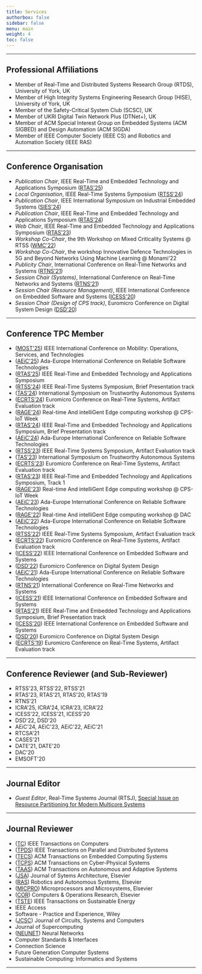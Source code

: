```yaml
---
title: Services
authorbox: false
sidebar: false
menu: main
weight: 4
toc: false
---
```


---

## Professional Affiliations

- Member of Real-Time and Distributed Systems Research Group (RTDS), University of York, UK
- Member of High Integrity Systems Engineering Research Group (HISE), University of York, UK
- Member of the Safety-Critical System Club (SCSC), UK
- Member of UKRI Digital Twin Network Plus (DTNet+), UK
- Member of ACM Special Interest Group on Embedded Systems (ACM SIGBED) and Design Automation (ACM SIGDA)
- Member of IEEE Computer Society (IEEE CS) and Robotics and Automation Society (IEEE RAS)

---

## Conference Organisation

- *Publication Chair*, IEEE Real-Time and Embedded Technology and Applications Symposium (<u>RTAS'25</u>)
- *Local Organisation*, IEEE Real-Time Systems Symposium (<u>RTSS'24</u>)
- *Publication Chair*, IEEE International Symposium on Industrial Embedded Systems (<u>SIES'24</u>)
- *Publication Chair*, IEEE Real-Time and Embedded Technology and Applications Symposium (<u>RTAS'24</u>)
- *Web Chair*, IEEE Real-Time and Embedded Technology and Applications Symposium (<u>RTAS'23</u>)
- *Workshop Co-Chair*, the 9th Workshop on Mixed Criticality Systems @ RTSS (<u>WMC'22</u>)
- *Workshop Co-Chair*, the workshop Innovative Defence Technologies in 5G and Beyond Networks Using Machine Learning @ Monami'22
- *Publicity Chair*, International Conference on Real-Time Networks and Systems (<u>RTNS'21</u>)
- *Session Chair (Systems)*, International Conference on Real-Time Networks and Systems (<u>RTNS'21</u>)
- *Session Chair (Resource Management)*, IEEE International Conference on Embedded Software and Systems (<u>ICESS'20</u>)
- *Session Chair (Design of CPS track)*, Euromicro Conference on Digital System Design (<u>DSD'20</u>)

---

## Conference TPC Member

- (<u>MOST'25</u>) IEEE International Conference on Mobility: Operations, Services, and Technologies
- (<u>AEiC'25</u>) Ada-Europe International Conference on Reliable Software Technologies
- (<u>RTAS'25</u>) IEEE Real-Time and Embedded Technology and Applications Symposium
- (<u>RTSS'24</u>) IEEE Real-Time Systems Symposium, Brief Presentation track
- (<u>TAS'24</u>) International Symposium on Trustworthy Autonomous Systems
- (<u>ECRTS'24</u>) Euromicro Conference on Real-Time Systems, Artifact Evaluation track
- (<u>RAGE'24</u>) Real-time And intelliGent Edge computing workshop @ CPS-IoT Week
- (<u>RTAS'24</u>) IEEE Real-Time and Embedded Technology and Applications Symposium, Brief Presentation track
- (<u>AEiC'24</u>) Ada-Europe International Conference on Reliable Software Technologies
- (<u>RTSS'23</u>) IEEE Real-Time Systems Symposium, Artifact Evaluation track
- (<u>TAS'23</u>) International Symposium on Trustworthy Autonomous Systems
- (<u>ECRTS'23</u>) Euromicro Conference on Real-Time Systems, Artifact Evaluation track
- (<u>RTAS'23</u>) IEEE Real-Time and Embedded Technology and Applications Symposium, Track 1
- (<u>RAGE'23</u>) Real-time And intelliGent Edge computing workshop @ CPS-IoT Week
- (<u>AEiC'23</u>) Ada-Europe International Conference on Reliable Software Technologies  
- (<u>RAGE'22</u>) Real-time And intelliGent Edge computing workshop @ DAC
- (<u>AEiC'22</u>) Ada-Europe International Conference on Reliable Software Technologies  
- (<u>RTSS'22</u>) IEEE Real-Time Systems Symposium, Artifact Evaluation track
- (<u>ECRTS'22</u>) Euromicro Conference on Real-Time Systems, Artifact Evaluation track
- (<u>ICESS'22</u>) IEEE International Conference on Embedded Software and Systems
- (<u>DSD'22</u>) Euromicro Conference on Digital System Design
- (<u>AEiC'21</u>) Ada-Europe International Conference on Reliable Software Technologies
- (<u>RTNS'21</u>) International Conference on Real-Time Networks and Systems
- (<u>ICESS'21</u>) IEEE International Conference on Embedded Software and Systems
- (<u>RTAS'21</u>) IEEE Real-Time and Embedded Technology and Applications Symposium, Brief Presentation track
- (<u>ICESS'20</u>) IEEE International Conference on Embedded Software and Systems
- (<u>DSD'20</u>) Euromicro Conference on Digital System Design
- (<u>ECRTS'19</u>) Euromicro Conference on Real-Time Systems, Artifact Evaluation track

---

## Conference Reviewer (and Sub-Reviewer)

- RTSS'23, RTSS'22, RTSS'21
- RTAS'23, RTAS'21, RTAS'20, RTAS'19
- RTNS'21
- ICRA'25, ICRA'24, ICRA'23, ICRA'22
- ICESS'22, ICESS'21, ICESS'20
- DSD'22, DSD'20
- AEiC'24, AEiC'23, AEiC'22, AEiC'21
- RTCSA'21
- CASES'21
- DATE'21, DATE'20
- DAC'20
- EMSOFT'20

---

## Journal Editor

- *Guest Editor*, Real-Time Systems Journal (RTSJ), [Special Issue on Resource Partitioning for Modern Multicore Systems](https://link.springer.com/journal/11241/volumes-and-issues/60-3)

---

## Journal Reviewer

- (<u>TC</u>) IEEE Transactions on Computers
- (<u>TPDS</u>) IEEE Transactions on Parallel and Distributed Systems
- (<u>TECS</u>) ACM Transactions on Embedded Computing Systems
- (<u>TCPS</u>) ACM Transactions on Cyber-Physical Systems
- (<u>TAAS</u>) ACM Transactions on Autonomous and Adaptive Systems
- (<u>JSA</u>) Journal of Sytems Architecture, Elsevier
- (<u>RAS</u>) Robotics and Autonomous Systems, Elsevier
- (<u>MICPRO</u>) Microprocessors and Microsystems, Elsevier
- (<u>COR</u>) Computers & Operations Research, Elsevier
- (<u>TSTE</u>) IEEE Transactions on Sustainable Energy
- IEEE Access
- Software - Practice and Experience, Wiley
- (<u>JCSC</u>) Journal of Circuits, Systems and Computers
- Journal of Supercomputing
- (<u>NEUNET</u>) Neural Networks
- Computer Standards & Interfaces
- Connection Science
- Future Generation Computer Systems
- Sustainable Computing: Informatics and Systems



---
